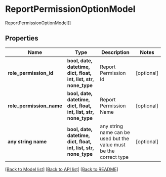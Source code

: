 # ReportPermissionOptionModel

ReportPermissionOptionModel[]

## Properties
Name | Type | Description | Notes
------------ | ------------- | ------------- | -------------
**role_permission_id** | **bool, date, datetime, dict, float, int, list, str, none_type** | Report Permission Id | [optional] 
**role_permission_name** | **bool, date, datetime, dict, float, int, list, str, none_type** | Report Permission Name | [optional] 
**any string name** | **bool, date, datetime, dict, float, int, list, str, none_type** | any string name can be used but the value must be the correct type | [optional]

[[Back to Model list]](../README.md#documentation-for-models) [[Back to API list]](../README.md#documentation-for-api-endpoints) [[Back to README]](../README.md)


